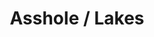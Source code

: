 ---
ee_id_thing: '4117'
site: '1'
type: '2'
inv_num: 2013-189
add_credit:
url: 2013-189-asshole-lakes
title: Asshole / Lakes
year: '2013'
display_year: '2013'
medium: 1920x1080 H.264/MPEG-4 Part 10 looped digital file (from ​lossless ​Quicktime
  Animation master), media player, 70” flatscreen, armature, various cables
dims: 79 x 36.5 x 11 inches
pitch:
ps:
live_url:
youtube:
related_code:
imgs: asshole-lakes-2013-189-install-Heart-01-database-SM.jpg
subheading:
download:
commission:
related: "[4174] [2014-095-hillary-lakes] 2014 095 Asshole 2 / Lakes"
layout: things-i-made
---